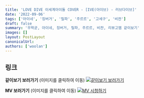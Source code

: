 ```yaml
---
title: 'LOVE DIVE 이세계아이돌 COVER - [IVE(아이브) - 러브다이브]'
date: '2022-09-06'
tags: ['아이네', '징버거', '릴파', '주르르', '고세구', '비챤']
draft: false
summary: '우왁굳, 아이네, 징버거, 릴파, 주르르, 비챤, 리뷰고멤 같이보기'
images: []
layout: PostLayout
canonicalUrl:
authors: ['woolan']
---
```


## 링크

**같이보기 보러가기** (이미지를 클릭하여 이동)
[![같이보기 보러가기](https://cdn.discordapp.com/attachments/1136601898116464710/1211650793904807976/logo.png?ex=65eef8bc&is=65dc83bc&hm=95dc0e08c1f43025dd60def429896697b3787a9f923593eb50b24e9fb6280361&)](https://cafe.naver.com/steamindiegame/7522517)

**MV 보러가기** (이미지를 클릭하여 이동)
[![MV 시청하기](https://i.ytimg.com/vi/Brf3LWwNVTk/maxresdefault.jpg)](https://youtu.be/Brf3LWwNVTk)
